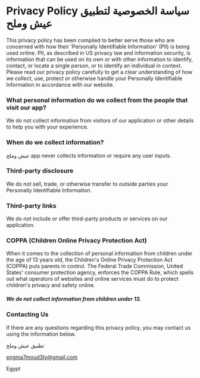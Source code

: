 # Privacy Policy سياسة الخصوصية لتطبيق عيش وملح
This privacy policy has been compiled to better serve those who are concerned with how their 'Personally Identifiable Information' (PII) is being used online. PII, as described in US privacy law and information security, is information that can be used on its own or with other information to identify, contact, or locate a single person, or to identify an individual in context. Please read our privacy policy carefully to get a clear understanding of how we collect, use, protect or otherwise handle your Personally Identifiable Information in accordance with our website.

### What personal information do we collect from the people that visit our app?

We do not collect information from visitors of our application
or other details to help you with your experience.

### When do we collect information?

عيش وملح app never collects information or require any user inputs.

### Third-party disclosure

We do not sell, trade, or otherwise transfer to outside parties your Personally Identifiable Information.

### Third-party links

We do not include or offer third-party products or services on our application.


### COPPA (Children Online Privacy Protection Act)

When it comes to the collection of personal information from children under the age of 13 years old, the Children's Online Privacy Protection Act (COPPA) puts parents in control.
The Federal Trade Commission, United States' consumer protection agency, enforces the COPPA Rule, which spells out what operators of websites and online services must do to protect children's privacy and safety online.

##### We do not collect information from children under 13.

### Contacting Us

If there are any questions regarding this privacy policy, you may contact us using the information below.


تطبيق عيش وملح

engma7moud3ly@gmail.com

Egypt
